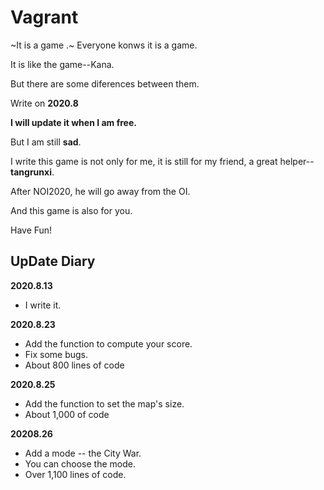 # Vagrant
~It is a game .~ Everyone konws it is a game.

It is like the game--Kana.

But there are some diferences between them.

Write on __2020.8__

**I will update it when I am free.**

But I am still **sad**.

I write this game is not only for me, it is still for my friend, a great helper--**tangrunxi**.

After NOI2020, he will go away from the OI.

And this game is also for you.

Have Fun!

## UpDate Diary

**2020.8.13**

- I write it.

**2020.8.23**
- Add the function to compute your score.
- Fix some bugs.
- About 800 lines of code

**2020.8.25**
- Add the function to set the map's size.
- About 1,000 of code

**20208.26**
- Add a mode -- the City War.
- You can choose the mode.
- Over 1,100 lines of code.
